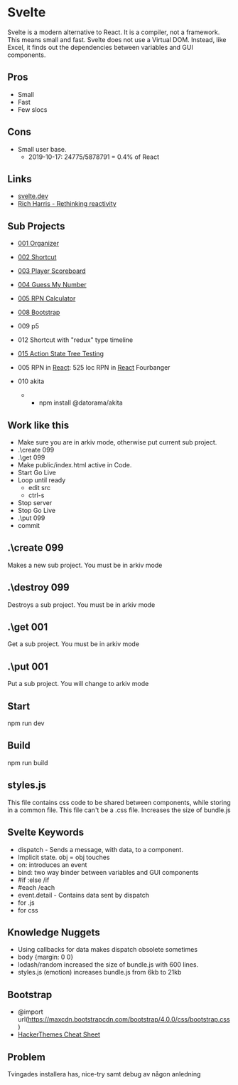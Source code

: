 # Svelte

Svelte is a modern alternative to React. It is a compiler, not a framework.
This means small and fast. Svelte does not use a Virtual DOM. Instead, like Excel, it finds out the dependencies between variables and GUI components.

## Pros

* Small
* Fast
* Few slocs

## Cons

* Small user base. 
  * 2019-10-17: 24775/5878791 = 0.4% of React

## Links

* [svelte.dev](https://svelte.dev)
* [Rich Harris - Rethinking reactivity](https://www.youtube.com/watch?v=AdNJ3fydeao)

## Sub Projects

* [001 Organizer](https://christernilsson.github.io/Lab/2019/104-Svelte-Playground/arkiv/001/public/index.html)
* [002 Shortcut](https://christernilsson.github.io/Lab/2019/104-Svelte-Playground/arkiv/002/public/index.html)
* [003 Player Scoreboard](https://christernilsson.github.io/Lab/2019/104-Svelte-Playground/arkiv/003/public/index.html)
* [004 Guess My Number](https://christernilsson.github.io/Lab/2019/104-Svelte-Playground/arkiv/004/public/index.html)
* [005 RPN Calculator](https://christernilsson.github.io/Lab/2019/104-Svelte-Playground/arkiv/005/public/index.html) 
* [008 Bootstrap](https://christernilsson.github.io/Lab/2019/104-Svelte-Playground/arkiv/008/public/index.html) 
* 009 p5
* 012 Shortcut with "redux" type timeline
* [015 Action State Tree Testing](https://christernilsson.github.io/Lab/2019/104-Svelte-Playground/arkiv/015/public/index.html) 


* 005
RPN in [React](https://github.com/t-eckert/react-rpn): 525 loc 
RPN in [React](https://github.com/slinke/react-rpn-calculator) Fourbanger

* 010 akita
  * * npm install @datorama/akita



## Work like this

* Make sure you are in arkiv mode, otherwise put current sub project.
* .\create 099
* .\get 099
* Make public/index.html active in Code.
* Start Go Live
* Loop until ready
	* edit src
	* ctrl-s
* Stop server 
* Stop Go Live
* .\put 099
* commit


## .\create 099

Makes a new sub project. You must be in arkiv mode

## .\destroy 099

Destroys a sub project. You must be in arkiv mode

## .\get 001

Get a sub project. You must be in arkiv mode

## .\put 001

Put a sub project. You will change to arkiv mode

## Start

npm run dev

## Build

npm run build

## styles.js

This file contains css code to be shared between components, while storing in a common file.
This file can't be a .css file.
Increases the size of bundle.js

## Svelte Keywords

* dispatch - Sends a message, with data, to a component.
* Implicit state. obj = obj touches
* on: introduces an event
* bind: two way binder between variables and GUI components
* #if :else /if
* #each /each
* event.detail - Contains data sent by dispatch
* <script></script> for .js
* <style></style>   for css

## Knowledge Nuggets

* Using callbacks for data makes dispatch obsolete sometimes
* body {margin: 0 0}
* lodash/random increased the size of bundle.js with 600 lines.
* styles.js (emotion) increases bundle.js from 6kb to 21kb

## Bootstrap

* @import url(https://maxcdn.bootstrapcdn.com/bootstrap/4.0.0/css/bootstrap.css)
* [HackerThemes Cheat Sheet](https://hackerthemes.com/bootstrap-cheatsheet/)

## Problem

Tvingades installera has, nice-try samt debug av någon anledning
